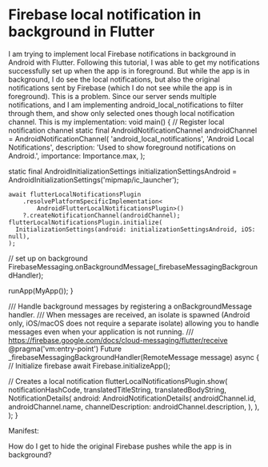 
# Firebase local notification in background in Flutter

I am trying to implement local Firebase notifications in background in Android with Flutter.
Following this tutorial, I was able to get my notifications successfully set up when the app is in foreground. But while the app is in background, I do see the local notifications, but also the original notifications sent by Firebase (which I do not see while the app is in foreground).
This is a problem. Since our server sends multiple notifications, and I am implementing android_local_notifications to filter through them, and show only selected ones though local notification channel.
This is my implementation:
void main() {
  // Register local notification channel
  static final AndroidNotificationChannel androidChannel =
      AndroidNotificationChannel(
    'android_local_notifications',
    'Android Local Notifications',
    description: 'Used to show foreground notifications on Android.',
    importance: Importance.max,
  );

  static final AndroidInitializationSettings initializationSettingsAndroid =
      AndroidInitializationSettings('mipmap/ic_launcher');

    await flutterLocalNotificationsPlugin
        .resolvePlatformSpecificImplementation<
            AndroidFlutterLocalNotificationsPlugin>()
        ?.createNotificationChannel(androidChannel);
    flutterLocalNotificationsPlugin.initialize(
      InitializationSettings(android: initializationSettingsAndroid, iOS: null),
    );


  // set up on background
  FirebaseMessaging.onBackgroundMessage(_firebaseMessagingBackgroundHandler);

  runApp(MyApp());
}


/// Handle background messages by registering a onBackgroundMessage handler.
/// When messages are received, an isolate is spawned (Android only, iOS/macOS does not require a separate isolate) allowing you to handle messages even when your application is not running.
/// https://firebase.google.com/docs/cloud-messaging/flutter/receive
@pragma('vm:entry-point')
Future<void> _firebaseMessagingBackgroundHandler(RemoteMessage message) async {
  // Initialize firebase
  await Firebase.initializeApp();

  // Creates a local notification
    flutterLocalNotificationsPlugin.show(
      notificationHashCode,
      translatedTitleString,
      translatedBodyString,
      NotificationDetails(
        android: AndroidNotificationDetails(
          androidChannel.id,
          androidChannel.name,
          channelDescription: androidChannel.description,
        ),
      ),
    );
}

Manifest:
<receiver android:name="com.dexterous.flutterlocalnotifications.ScheduledNotificationBootReceiver"
                android:exported="true" tools:replace="android:exported"/>

How do I get to hide the original Firebase pushes while the app is in background?

        